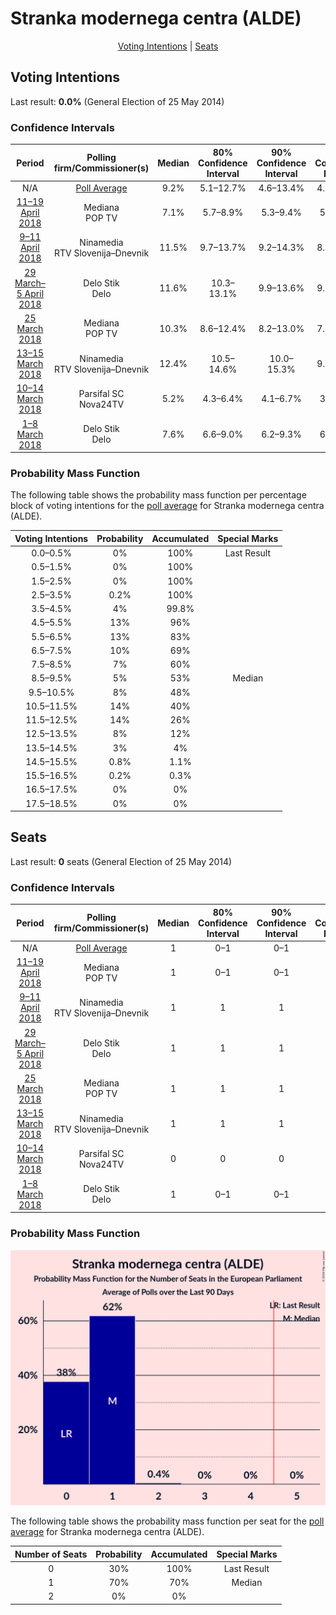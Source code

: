 # Stranka modernega centra (ALDE)

<p align="center"><a href="#voting-intentions">Voting Intentions</a> | <a href="#seats">Seats</a></p>

## Voting Intentions

Last result: **0.0%** (General Election of 25 May 2014)

### Confidence Intervals

| Period     | Polling firm/Commissioner(s) | Median | 80% Confidence Interval | 90% Confidence Interval | 95% Confidence Interval | 99% Confidence Interval |
|:----------:|:----------------:|:-----------:|:-----------------------:|:-----------------------:|:-----------------------:|:-----------------------:|
| N/A | [Poll Average](average.html) | 9.2% | 5.1–12.7% | 4.6–13.4% | 4.3–14.0% | 3.8–15.1% |
| [11–19 April 2018](2018-04-19-Mediana.html) | Mediana <br> POP TV | 7.1% | 5.7–8.9% | 5.3–9.4% | 5.0–9.9% | 4.5–10.8% |
| [9–11 April 2018](2018-04-11-Ninamedia.html) | Ninamedia <br> RTV Slovenija–Dnevnik | 11.5% | 9.7–13.7% | 9.2–14.3% | 8.8–14.9% | 8.0–16.0% |
| [29 March–5 April 2018](2018-04-05-DeloStik.html) | Delo Stik <br> Delo | 11.6% | 10.3–13.1% | 9.9–13.6% | 9.6–14.0% | 9.0–14.7% |
| [25 March 2018](2018-03-25-Mediana.html) | Mediana <br> POP TV | 10.3% | 8.6–12.4% | 8.2–13.0% | 7.8–13.5% | 7.0–14.5% |
| [13–15 March 2018](2018-03-15-Ninamedia.html) | Ninamedia <br> RTV Slovenija–Dnevnik | 12.4% | 10.5–14.6% | 10.0–15.3% | 9.6–15.9% | 8.8–17.0% |
| [10–14 March 2018](2018-03-14-ParsifalSC.html) | Parsifal SC <br> Nova24TV | 5.2% | 4.3–6.4% | 4.1–6.7% | 3.9–7.0% | 3.5–7.6% |
| [1–8 March 2018](2018-03-08-DeloStik.html) | Delo Stik <br> Delo | 7.6% | 6.6–9.0% | 6.2–9.3% | 6.0–9.7% | 5.5–10.3% |

### Probability Mass Function

The following table shows the probability mass function per percentage block of voting intentions for the [poll average](average.html) for Stranka modernega centra (ALDE).

| Voting Intentions | Probability | Accumulated | Special Marks |
|:-----------------:|:-----------:|:-----------:|:-------------:|
| 0.0–0.5% | 0% | 100% | Last Result |
| 0.5–1.5% | 0% | 100% |  |
| 1.5–2.5% | 0% | 100% |  |
| 2.5–3.5% | 0.2% | 100% |  |
| 3.5–4.5% | 4% | 99.8% |  |
| 4.5–5.5% | 13% | 96% |  |
| 5.5–6.5% | 13% | 83% |  |
| 6.5–7.5% | 10% | 69% |  |
| 7.5–8.5% | 7% | 60% |  |
| 8.5–9.5% | 5% | 53% | Median |
| 9.5–10.5% | 8% | 48% |  |
| 10.5–11.5% | 14% | 40% |  |
| 11.5–12.5% | 14% | 26% |  |
| 12.5–13.5% | 8% | 12% |  |
| 13.5–14.5% | 3% | 4% |  |
| 14.5–15.5% | 0.8% | 1.1% |  |
| 15.5–16.5% | 0.2% | 0.3% |  |
| 16.5–17.5% | 0% | 0% |  |
| 17.5–18.5% | 0% | 0% |  |


## Seats

Last result: **0** seats (General Election of 25 May 2014)

### Confidence Intervals

| Period     | Polling firm/Commissioner(s) | Median | 80% Confidence Interval | 90% Confidence Interval | 95% Confidence Interval | 99% Confidence Interval |
|:----------:|:----------------:|:------:|:-----------------------:|:-----------------------:|:-----------------------:|:-----------------------:|
| N/A | [Poll Average](average.html) | 1 | 0–1 | 0–1 | 0–1 | 0–1 |
| [11–19 April 2018](2018-04-19-Mediana.html) | Mediana <br> POP TV | 1 | 0–1 | 0–1 | 0–1 | 0–1 |
| [9–11 April 2018](2018-04-11-Ninamedia.html) | Ninamedia <br> RTV Slovenija–Dnevnik | 1 | 1 | 1 | 1 | 1 |
| [29 March–5 April 2018](2018-04-05-DeloStik.html) | Delo Stik <br> Delo | 1 | 1 | 1 | 1 | 1 |
| [25 March 2018](2018-03-25-Mediana.html) | Mediana <br> POP TV | 1 | 1 | 1 | 1 | 0–1 |
| [13–15 March 2018](2018-03-15-Ninamedia.html) | Ninamedia <br> RTV Slovenija–Dnevnik | 1 | 1 | 1 | 1 | 1–2 |
| [10–14 March 2018](2018-03-14-ParsifalSC.html) | Parsifal SC <br> Nova24TV | 0 | 0 | 0 | 0 | 0–1 |
| [1–8 March 2018](2018-03-08-DeloStik.html) | Delo Stik <br> Delo | 1 | 0–1 | 0–1 | 0–1 | 0–1 |

### Probability Mass Function

![Graph with seats probability mass function not yet produced](average-seats-pmf-strankamodernegacentraalde.png "Seats Probability Mass Function")

The following table shows the probability mass function per seat for the [poll average](average.html) for Stranka modernega centra (ALDE).

| Number of Seats | Probability | Accumulated | Special Marks |
|:---------------:|:-----------:|:-----------:|:-------------:|
| 0 | 30% | 100% | Last Result |
| 1 | 70% | 70% | Median |
| 2 | 0% | 0% |  |


